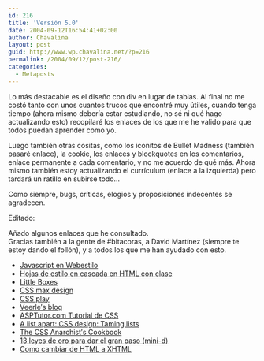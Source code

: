 ```yaml
---
id: 216
title: 'Versión 5.0'
date: 2004-09-12T16:54:41+02:00
author: Chavalina
layout: post
guid: http://www.wp.chavalina.net/?p=216
permalink: /2004/09/12/post-216/
categories:
  - Metaposts
---
```

Lo más destacable es el dise&ntilde;o con div en lugar de tablas. Al final no me costó tanto con unos cuantos trucos que encontré muy &uacute;tiles, cuando tenga tiempo (ahora mismo deber&iacute;a estar estudiando, no sé ni qué hago actualizando esto) recopilaré los enlaces de los que me he valido para que todos puedan aprender como yo.

Luego también otras cositas, como los iconitos de Bullet Madness (también pasaré enlace), la cookie, los enlaces y blockquotes en los comentarios, enlace permanente a cada comentario, y no me acuerdo de qué más. Ahora mismo también estoy actualizando el curr&iacute;culum (enlace a la izquierda) pero tardará un ratillo en subirse todo…

Como siempre, bugs, cr&iacute;ticas, elogios y proposiciones indecentes se agradecen.

Editado:  
  
A&ntilde;ado algunos enlaces que he consultado.  
Gracias también a la gente de #bitacoras, a David Mart&iacute;nez (siempre te estoy dando el follón), y a todos los que me han ayudado con esto.

  * <a href="http://www.webestilo.com/javascript/" target="_blank">Javascript en Webestilo</a>
  * <a href="http://html.conclase.net/tutorial/html/5/1" target="_blank">Hojas de estilo en cascada en <acronym title="HyperText Markup Language">HTML</acronym> con clase </a>
  * <a href="http://www.thenoodleincident.com/tutorials/box_lesson/boxes.html" target="_blank">Little Boxes</a> 
  * <a href="http://css.maxdesign.com.au/index.htm" target="_blank">CSS max design </a>
  * <a href="http://www.moronicbajebus.com/playground/cssplay/" target="_blank">CSS play</a> 
  * <a href="http://veerle.duoh.com/" target="_blank">Veerle&prime;s blog </a>
  * <a href="http://www.asptutor.com/css/parte2.asp" target="_blank">ASPTutor.com Tutorial de CSS</a> 
  * <a href="http://www.alistapart.com/articles/taminglists/" target="_blank">A list apart: <acronym title="Cascade Style Sheets">CSS</acronym> design: Taming lists </a>
  * <a href="http://www.oreillynet.com/pub/a/network/2000/07/21/magazine/css_anarchist.html?page=1" target="_blank">The <acronym title="Cascade Style Sheets">CSS</acronym> Anarchist&prime;s Cookbook</a>
  * <a href="http://www.minid.net/archivos/categorias/xhtml/13_leyes_de_oro_para_dar_el_gran_paso.php" target="_blank">13 leyes de oro para dar el gran paso (mini-d)</a> 
  * <a href="http://www.theragingche.com/blog/archive/182/" target="_blank">Como cambiar de <acronym title="HyperText Markup Language">HTML</acronym> a XHTML</a>